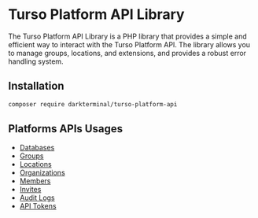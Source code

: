 # Turso Platform API Library

The Turso Platform API Library is a PHP library that provides a simple and efficient way to interact with the Turso Platform API. The library allows you to manage groups, locations, and extensions, and provides a robust error handling system.

## Installation

```bash
composer require darkterminal/turso-platform-api
```

## Platforms APIs Usages

- [Databases](docs/Databases.md)
- [Groups](docs/Groups.md)
- [Locations](docs/Locations.md)
- [Organizations](docs/Organizations.md)
- [Members](docs/Members.md)
- [Invites](docs/Invites.md)
- [Audit Logs](docs/AuditLogs.md)
- [API Tokens](docs/APITokens.md)

